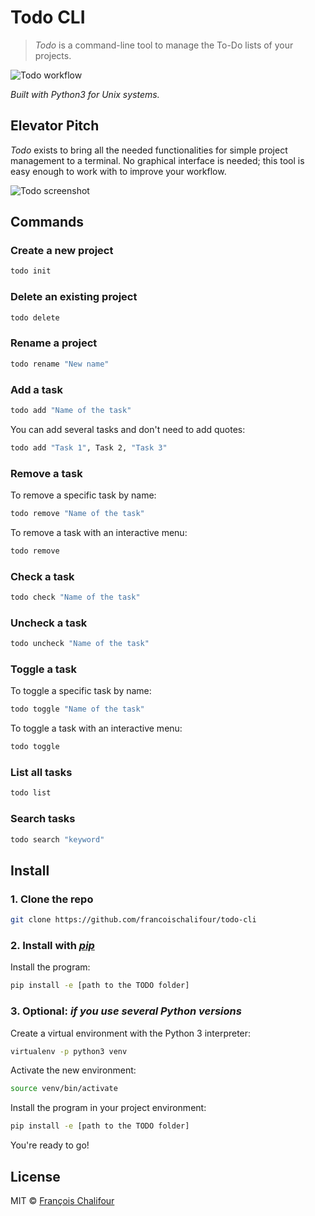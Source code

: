 # Todo CLI

> *Todo* is a command-line tool to manage the To-Do lists of your projects.

![Todo workflow](https://cloud.githubusercontent.com/assets/6137112/15512100/8da8cc10-21de-11e6-9d16-3d41654aaa7d.gif)

*Built with Python3 for Unix systems.*

## Elevator Pitch

*Todo* exists to bring all the needed functionalities for simple project management to a terminal. No graphical interface is needed; this tool is easy enough to work with to improve your workflow.

![Todo screenshot](https://cloud.githubusercontent.com/assets/6137112/15250305/732b4056-1924-11e6-8609-d1918e902b4b.png)

## Commands

### Create a new project

```sh
todo init
```

### Delete an existing project

```sh
todo delete
```

### Rename a project

```sh
todo rename "New name"
```

### Add a task

```sh
todo add "Name of the task"
```

You can add several tasks and don't need to add quotes:

```sh
todo add "Task 1", Task 2, "Task 3"
```

### Remove a task

To remove a specific task by name:

```sh
todo remove "Name of the task"
```

To remove a task with an interactive menu:

```sh
todo remove
```

### Check a task

```sh
todo check "Name of the task"
```

### Uncheck a task

```sh
todo uncheck "Name of the task"
```

### Toggle a task

To toggle a specific task by name:

```sh
todo toggle "Name of the task"
```

To toggle a task with an interactive menu:

```sh
todo toggle
```

### List all tasks

```sh
todo list
```

### Search tasks

```sh
todo search "keyword"
```

## Install

### 1. Clone the repo

```sh
git clone https://github.com/francoischalifour/todo-cli
```

### 2. Install with [*pip*](https://github.com/pypa/pip)

Install the program:

```sh
pip install -e [path to the TODO folder]
```

### 3. Optional: *if you use several Python versions*

Create a virtual environment with the Python 3 interpreter:

```sh
virtualenv -p python3 venv
```

Activate the new environment:

```sh
source venv/bin/activate
```

Install the program in your project environment:

```sh
pip install -e [path to the TODO folder]
```

You're ready to go!

## License

MIT © [François Chalifour](http://francoischalifour.com)
